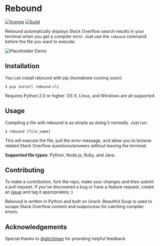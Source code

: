 # Rebound
[![license](https://img.shields.io/github/license/mashape/apistatus.svg)](https://github.com/shobrook/BitVision/blob/master/LICENSE)
[![build](https://img.shields.io/wercker/ci/wercker/docs.svg)]()

Rebound automatically displays Stack Overflow search results in your terminal when you get a compiler error. Just use the `rebound` command before the file you want to execute.

![Placeholder Demo](img/demo.gif)

## Installation

You can install rebound with pip (homebrew coming soon):

`$ pip install rebound-cli`

Requires Python 2.0 or higher. OS X, Linux, and Windows are all supported.

## Usage

Compiling a file with rebound is as simple as doing it normally. Just run:

`$ rebound [file_name]`

This will execute the file, pull the error message, and allow you to browse related Stack Overflow questions/answers without leaving the terminal.

__Supported file types:__ Python, Node.js, Ruby, and Java.

## Contributing

To make a contribution, fork the repo, make your changes and then submit a pull request. If you've discovered a bug or have a feature request, create an [issue](https://github.com/shobrook/rebound/issues/new) and tag it appropriately :)

Rebound is written in Python and built on Urwid. Beautiful Soup is used to scrape Stack Overflow content and subprocess for catching compiler errors.

## Acknowledgements

Special thanks to [@alichtman](https://github.com/alichtman) for providing helpful feedback.
